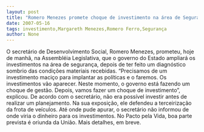 ```yaml
---
layout: post
title: "Romero Menezes promete choque de investimento na área de Segurança"
date: 2007-05-16
tags: investimento,Margareth Menezes,Romero Ferro,Segurança
author: None
---
```

O secret&aacute;rio de Desenvolvimento Social, Romero Menezes, prometeu, hoje de manh&atilde;, na Assembl&eacute;ia Legislativa, que o governo do Estado ampliar&aacute; os investimentos na &aacute;rea de seguran&ccedil;a, depois de ter feito um diagn&oacute;stico sombrio das condi&ccedil;&otilde;es materiais recebidas.
&ldquo;Precisamos de um investimento maci&ccedil;o para implantar as pol&iacute;ticas e o faremos. Os investimentos v&atilde;o aparecer. Neste momento, o governo est&aacute; fazendo um choque de gest&atilde;o. Depois, vamos fazer um choque de investimento&rdquo;, explicou.
De acordo com o secret&aacute;rio, n&atilde;o era poss&iacute;vel investir antes de realizar um planejamento.
Na sua exposi&ccedil;&atilde;o, ele defendeu a terceiriza&ccedil;&atilde;o da frota de ve&iacute;culos.
At&eacute; onde pude apurar, o secret&aacute;rio n&atilde;o informou de onde viria o dinheiro para os investimentos. No Pacto pela Vida, boa parte prevista &eacute; oriunda da Uni&atilde;o.
Mais detalhes, em breve. 